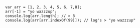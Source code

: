 <code>
  var arr = [1, 2, 3, 4, 5, 6, 7,8];
  arr[-1] = "yo wazzzup";
  console.log(arr.length); // > 8
  console.log(arr[arr.indexOf(99)]); // log's > "yo wazzzup"
</code>
